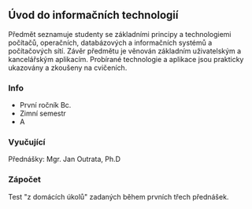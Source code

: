 ## Úvod do informačních technologií
Předmět seznamuje studenty se základními principy a technologiemi počítačů, operačních, databázových a informačních systémů a počítačových sítí. Závěr předmětu je věnován základním uživatelským a kancelářským aplikacím. Probírané technologie a aplikace jsou prakticky ukazovány a zkoušeny na cvičeních.

### Info
- První ročník Bc.
- Zimní semestr
- A

### Vyučující
Přednášky: Mgr. Jan Outrata, Ph.D

### Zápočet
Test "z domácích úkolů" zadaných během prvních třech přednášek.
